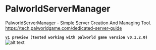 # PalworldServerManager
PalworldServerManager - Simple Server Creation And Managing Tool.   
https://tech.palworldgame.com/dedicated-server-guide    
    
**`v1 preview (tested working with palworld game version v0.1.2.0)`**  
![alt text](https://github.com/TianYu-00/PalworldServerManager/blob/faee53cbb85c74fd1bce81d4bf2b30aa6516b3c9/v1_image.png)
